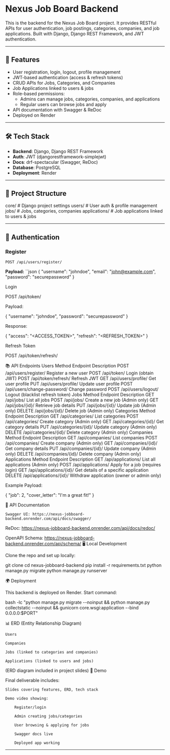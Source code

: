 # Nexus Job Board Backend

This is the backend for the Nexus Job Board project. It provides RESTful APIs for user authentication, job postings, categories, companies, and job applications. Built with Django, Django REST Framework, and JWT authentication.

---

## 🚀 Features

- User registration, login, logout, profile management
- JWT-based authentication (access & refresh tokens)
- CRUD APIs for Jobs, Categories, and Companies
- Job Applications linked to users & jobs
- Role-based permissions:
  - Admins can manage jobs, categories, companies, and applications
  - Regular users can browse jobs and apply
- API documentation with Swagger & ReDoc
- Deployed on Render

---

## 🛠️ Tech Stack

- **Backend**: Django, Django REST Framework
- **Auth**: JWT (djangorestframework-simplejwt)
- **Docs**: drf-spectacular (Swagger, ReDoc)
- **Database**: PostgreSQL
- **Deployment**: Render

---

## 📂 Project Structure

core/ # Django project settings
users/ # User auth & profile management
jobs/ # Jobs, categories, companies
applications/ # Job applications linked to users & jobs


---

## 🔑 Authentication

### Register
`POST /api/users/register/`

**Payload:**
``json
{
  "username": "johndoe",
  "email": "john@example.com",
  "password": "securepassword"
}

Login

POST /api/token/

Payload:

{
  "username": "johndoe",
  "password": "securepassword"
}

Response:

{
  "access": "<ACCESS_TOKEN>",
  "refresh": "<REFRESH_TOKEN>"
}

Refresh Token

POST /api/token/refresh/

📚 API Endpoints
Users
Method	Endpoint	Description
POST	/api/users/register/	Register a new user
POST	/api/token/	Login (obtain JWT)
POST	/api/token/refresh/	Refresh JWT
GET	/api/users/profile/	Get user profile
PUT	/api/users/profile/	Update user profile
POST	/api/users/change-password/	Change password
POST	/api/users/logout/	Logout (blacklist refresh token)
Jobs
Method	Endpoint	Description
GET	/api/jobs/	List all jobs
POST	/api/jobs/	Create a new job (Admin only)
GET	/api/jobs/{id}/	Retrieve job details
PUT	/api/jobs/{id}/	Update job (Admin only)
DELETE	/api/jobs/{id}/	Delete job (Admin only)
Categories
Method	Endpoint	Description
GET	/api/categories/	List categories
POST	/api/categories/	Create category (Admin only)
GET	/api/categories/{id}/	Get category details
PUT	/api/categories/{id}/	Update category (Admin only)
DELETE	/api/categories/{id}/	Delete category (Admin only)
Companies
Method	Endpoint	Description
GET	/api/companies/	List companies
POST	/api/companies/	Create company (Admin only)
GET	/api/companies/{id}/	Get company details
PUT	/api/companies/{id}/	Update company (Admin only)
DELETE	/api/companies/{id}/	Delete company (Admin only)
Applications
Method	Endpoint	Description
GET	/api/applications/	List all applications (Admin only)
POST	/api/applications/	Apply for a job (requires login)
GET	/api/applications/{id}/	Get details of a specific application
DELETE	/api/applications/{id}/	Withdraw application (owner or admin only)

Example Payload:

{
  "job": 2,
  "cover_letter": "I'm a great fit!"
}

📖 API Documentation

    Swagger UI: https://nexus-jobboard-backend.onrender.com/api/docs/swagger/

ReDoc: https://nexus-jobboard-backend.onrender.com/api/docs/redoc/

OpenAPI Schema: https://nexus-jobboard-backend.onrender.com/api/schema/
🖥️ Local Development

Clone the repo and set up locally:

git clone <your-repo-url>
cd nexus-jobboard-backend
pip install -r requirements.txt
python manage.py migrate
python manage.py runserver

🌍 Deployment

This backend is deployed on Render.
Start command:

bash -lc "python manage.py migrate --noinput && python manage.py collectstatic --noinput && gunicorn core.wsgi:application --bind 0.0.0.0:$PORT"

📊 ERD (Entity Relationship Diagram)

    Users

    Companies

    Jobs (linked to categories and companies)

    Applications (linked to users and jobs)

(ERD diagram included in project slides)
🎥 Demo

Final deliverable includes:

    Slides covering features, ERD, tech stack

    Demo video showing:

        Register/login

        Admin creating jobs/categories

        User browsing & applying for jobs

        Swagger docs live

        Deployed app working


---
